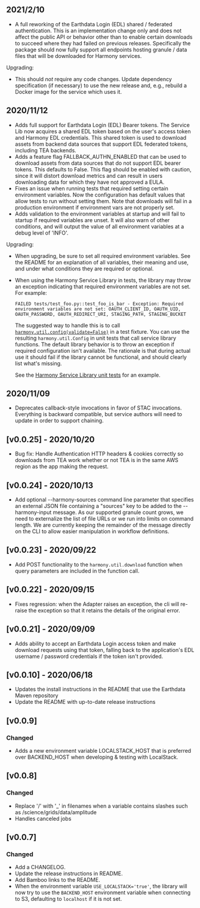 ## 2021/2/10

* A full reworking of the Earthdata Login (EDL) shared / federated
  authentication. This is an implementation change only and does not
  affect the public API or behavior other than to enable certain
  downloads to succeed where they had failed on previous
  releases. Specifically the package should now fully support all
  endpoints hosting granule / data files that will be downloaded for
  Harmony services.

Upgrading:

* This should *not* require any code changes. Update dependency
  specification (if necessary) to use the new release and, e.g.,
  rebuild a Docker image for the service which uses it.

## 2020/11/12

* Adds full support for Earthdata Login (EDL) Bearer tokens. The
  Service Lib now acquires a shared EDL token based on the user's
  access token and Harmony EDL credentials. This shared token is used
  to download assets from backend data sources that support EDL
  federated tokens, including TEA backends.
* Adds a feature flag FALLBACK_AUTHN_ENABLED that can be used to
  download assets from data sources that do not support EDL bearer
  tokens. This defaults to False. This flag should be enabled with
  caution, since it will distort download metrics and can result in
  users downloading data for which they have not approved a EULA.
* Fixes an issue when running tests that required setting certain
  environment variables. Now the configuration has default values that
  allow tests to run without setting them. Note that downloads will
  fail in a production environment if environment vars are not
  properly set.
* Adds validation to the environment variables at startup and will
  fail to startup if required variables are unset. It will also warn
  of other conditions, and will output the value of all environment
  variables at a debug level of 'INFO'.

Upgrading:

* When upgrading, be sure to set all required environment
  variables. See the README for an explanation of all variables, their
  meaning and use, and under what conditions they are required or
  optional.
* When using the Harmony Service Library in tests, the library may
  throw an exception indicating that required environment variables
  are not set. For example:

      FAILED tests/test_foo.py::test_foo_is_bar - Exception: Required environment variables are not set: OAUTH_CLIENT_ID, OAUTH_UID, OAUTH_PASSWORD, OAUTH_REDIRECT_URI, STAGING_PATH, STAGING_BUCKET

  The suggested way to handle this is to call
  [`harmony.util.config(validate=False)`](https://git.earthdata.nasa.gov/projects/HARMONY/repos/harmony-service-lib-py/browse/harmony/util.py#159)
  in a test fixture. You can use the resulting `harmony.util.Config`
  in unit tests that call service library functions. The default
  library behavior is to throw an exception if required configuration
  isn't available. The rationale is that during actual use it should
  fail if the library cannot be functional, and should clearly list
  what's missing.

  See the [Harmony Service Library unit
  tests](https://git.earthdata.nasa.gov/projects/HARMONY/repos/harmony-service-lib-py/browse/tests/test_util.py#60)
  for an example.

## 2020/11/09

* Deprecates callback-style invocations in favor of STAC invocations.  Everything is
  backward compatible, but service authors will need to update in order to support
  chaining.

## [v0.0.25] - 2020/10/20

* Bug fix: Handle Authentication HTTP headers & cookies correctly so
  downloads from TEA work whether or not TEA is in the same AWS region
  as the app making the request.

## [v0.0.24] - 2020/10/13

* Add optional --harmony-sources command line parameter that specifies an external
  JSON file containing a "sources" key to be added to the --harmony-input message.
  As our supported granule count grows, we need to externalize the list of file URLs
  or we run into limits on command length.  We are currently keeping the remainder of
  the message directly on the CLI to allow easier manipulation in workflow definitions.

## [v0.0.23] - 2020/09/22

* Add POST functionality to the `harmony.util.download` function when query
  parameters are included in the function call.

## [v0.0.22] - 2020/09/15

* Fixes regression: when the Adapter raises an exception, the cli will re-raise
  the exception so that it retains the details of the original error.

## [v0.0.21] - 2020/09/09

* Adds ability to accept an Earthdata Login access token and make download requests
  using that token, falling back to the application's EDL username / password
  credentials if the token isn't provided.

## [v0.0.10] - 2020/06/18

* Updates the install instructions in the README that use the Earthdata Maven repository
* Update the README with up-to-date release instructions

## [v0.0.9]

### Changed

* Adds a new environment variable LOCALSTACK_HOST that is preferred over BACKEND_HOST
  when developing & testing with LocalStack.

## [v0.0.8]

### Changed

* Replace '/' with '_' in filenames when a variable contains slashes such as /science/grids/data/amplitude
* Handles canceled jobs

## [v0.0.7]

### Changed

* Add a CHANGELOG.
* Update the release instructions in README.
* Add Bamboo links to the README.
* When the environment variable `USE_LOCALSTACK='true'`, the library will now
  try to use the `BACKEND_HOST` environment variable when connecting to S3,
  defaulting to `localhost` if it is not set.

